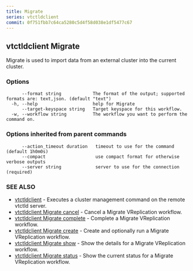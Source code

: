 ```yaml
---
title: Migrate
series: vtctldclient
commit: 0f751fbb7c64ca5280c5d4f58d038e1df5477c67
---
```

## vtctldclient Migrate

Migrate is used to import data from an external cluster into the current cluster.

### Options

```
      --format string            The format of the output; supported formats are: text,json. (default "text")
  -h, --help                     help for Migrate
      --target-keyspace string   Target keyspace for this workflow.
  -w, --workflow string          The workflow you want to perform the command on.
```

### Options inherited from parent commands

```
      --action_timeout duration   timeout to use for the command (default 1h0m0s)
      --compact                   use compact format for otherwise verbose outputs
      --server string             server to use for the connection (required)
```

### SEE ALSO

* [vtctldclient](../)	 - Executes a cluster management command on the remote vtctld server.
* [vtctldclient Migrate cancel](./vtctldclient_migrate_cancel/)	 - Cancel a Migrate VReplication workflow.
* [vtctldclient Migrate complete](./vtctldclient_migrate_complete/)	 - Complete a Migrate VReplication workflow.
* [vtctldclient Migrate create](./vtctldclient_migrate_create/)	 - Create and optionally run a Migrate VReplication workflow.
* [vtctldclient Migrate show](./vtctldclient_migrate_show/)	 - Show the details for a Migrate VReplication workflow.
* [vtctldclient Migrate status](./vtctldclient_migrate_status/)	 - Show the current status for a Migrate VReplication workflow.

